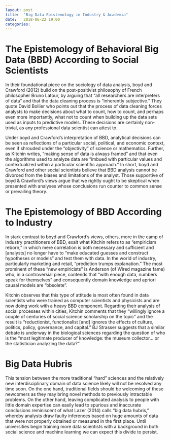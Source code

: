 ```yaml
---
layout: post
title:  "Big Data Epistemology in Industry & Academia"
date:   2018-06-22 19:00
categories: 
---
```

<h1>The Epistemology of Behavioral Big Data (BBD) According to Social Scientists</h1>
In their foundational piece on the sociology of data analysis, boyd and Crawford (2012) build on the post-positivist philosophy of French philosopher Bruno Latour, by arguing that “all researchers are interpreters of data” and that the data cleaning process is “inherently subjective.” They quote David Bollier who points out that the process of data cleaning forces analysts to make decisions about what to count, how to count, and perhaps even more importantly, what not to count when building up the data sets used as inputs to predictive models. These decisions are certainly non-trivial, as any professional data scientist can attest to. 

<p>Under boyd and Crawford’s interpretation of BBD, analytical decisions can be seen as reflections of a particular social, political, and economic context, even if shrouded under the “objectivity” of science or mathematics. Further, as Kitchin writes, “making sense of data is always framed” and that even the algorithms used to analyze data are “imbued with particular values and contextualized within a particular scientific approach.” In short, boyd and Crawford and other social scientists believe that BBD analysis cannot be divorced from the biases and limitations of the analyst. Those supportive of boyd & Crawford’s views argue that we rightly ought to be skeptical when presented with analyses whose conclusions run counter to common sense or prevailing theory.</p>

<h1>The Epistemology of BBD According to Industry</h1>
<p>In stark contrast to boyd and Crawford’s views, others, more in the camp of industry practitioners of BBD, exalt what Kitchin refers to as “empiricism reborn,” in which mere correlation is both necessary and sufficient and [analysts] no longer have to “make educated guesses and construct hypotheses or models” and test them with data. In the world of industry, particularly marketing and retail, “prediction trumps explanation.” The most prominent of these “new empiricists” is Anderson (of Wired magazine fame) who, in a controversial piece, contends that “with enough data, numbers speak for themselves” and consequently domain knowledge and apriori causal models are “obsolete”.</p>
<p>
Kitchin observes that this type of attitude is most often found in data scientists who were trained as computer scientists and physicists and are now doing work with a heavy BBD component. Regarding their analysis of social processes within cities, Kitchin comments that they “willingly ignore a couple of centuries of social science scholarship on the topic” and the result is “reductionist, functionalist [and] ignores the effects of culture, politics, policy, governance, and capital.” BJ Strasser suggests that a similar debate is underway in the biological sciences regarding the question of who is the “most legitimate producer of knowledge: the museum collector… or the statistician analyzing the data?”</p>

<h1>Big Data Hubris</h1>
<p>This tension between the more traditional “hard” sciences and the relatively new interdisciplinary domain of data science likely will not be resolved any time soon. On the one hand, traditional fields should be welcoming of these newcomers as they may bring novel methods to previously intractable problems. On the other hand, leaving complicated analysis to people with little domain expertise can easily lead to spurious and inaccurate conclusions reminiscent of what Lazer (2014) calls “big data hubris,” whereby analysts draw faulty inferences based on huge amounts of data that were not properly obtained or measured in the first place. Until universities begin training more data scientists with a background in both social science and machine learning we can expect this divide to persist.</p>
